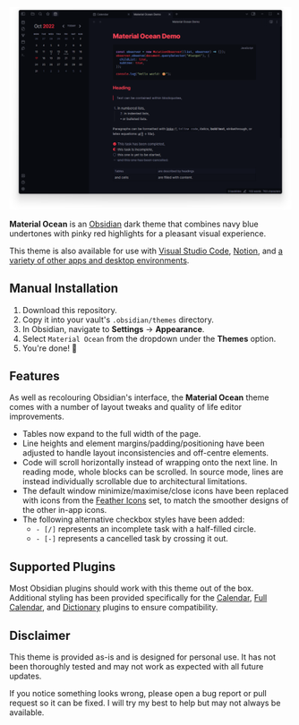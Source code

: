 ![](demo.png)

**Material Ocean** is an [Obsidian](https://obsidian.md/) dark theme that combines
navy blue undertones with pinky red highlights for a pleasant visual experience.

This theme is also available for use with [Visual Studio Code](https://marketplace.visualstudio.com/items?itemName=Equinusocio.vsc-material-theme), [Notion](https://notion-enhancer.github.io), and [a variety of other apps and desktop environments](https://github.com/material-ocean/Material-Ocean).

## Manual Installation

1. Download this repository.
2. Copy it into your vault's `.obsidian/themes` directory.
3. In Obsidian, navigate to **Settings** → **Appearance**.
4. Select `Material Ocean` from the dropdown under the **Themes** option.
5. You're done! 🎉

## Features

As well as recolouring Obsidian's interface,
the **Material Ocean** theme comes with a number of layout tweaks
and quality of life editor improvements.

- Tables now expand to the full width of the page.
- Line heights and element margins/padding/positioning have been
  adjusted to handle layout inconsistencies and off-centre elements.
- Code will scroll horizontally instead of wrapping onto the next line.
  In reading mode, whole blocks can be scrolled. In source mode, lines
  are instead individually scrollable due to architectural limitations.
- The default window minimize/maximise/close icons have been replaced with
  icons from the [Feather Icons](https://feathericons.com/) set, to match
  the smoother designs of the other in-app icons.
- The following alternative checkbox styles have been added:
  - `- [/]` represents an incomplete task with a half-filled circle.
  - `- [-]` represents a cancelled task by crossing it out.

## Supported Plugins

Most Obsidian plugins should work with this theme out of the box.
Additional styling has been provided specifically for the
[Calendar](https://github.com/liamcain/obsidian-calendar-plugin),
[Full Calendar](https://github.com/davish/obsidian-full-calendar),
and [Dictionary](https://github.com/phibr0/obsidian-dictionary) plugins
to ensure compatibility.

## Disclaimer

This theme is provided as-is and is designed for personal use. It has not
been thoroughly tested and may not work as expected with all future updates.

If you notice something looks wrong, please open a bug report or pull request
so it can be fixed. I will try my best to help but may not always be available.
